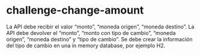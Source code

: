 # challenge-change-amount
La API debe recibir el valor “monto”, “moneda origen”, “moneda destino”. La API debe devolver el “monto”, “monto con tipo de cambio”, “moneda origen”, “moneda destino” y “tipo de cambio”. Se debe crear la información del tipo de cambio en una in memory database, por ejemplo H2.
